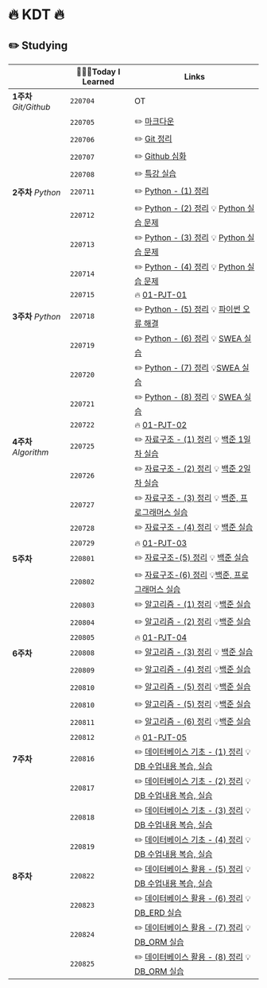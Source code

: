 # 🔥 KDT 🔥

## ✏️ Studying
|                        | 👩🏻‍💻Today I Learned | Links                                                        |
| ---------------------- | ------------------ | ------------------------------------------------------------ |
| **1주차** *Git/Github* | `220704`           | OT                                                           |
|                        | `220705`           | ✏️ [마크다운](https://github.com/nevertheless0404/TIL/blob/master/markdown/markdown.md) |
|                        | `220706`           | ✏️ [Git 정리](https://github.com/nevertheless0404/TIL/blob/master/git:github/git:github.md) |
|                        | `220707`           | ✏️ [Github 심화](https://github.com/nevertheless0404/TIL/blob/master/git:github/fork.md) |
|                        | `220708`           | ✏️ [특강 실습](https://github.com/nevertheless0404/job-research) |
| **2주차** *Python*     | `220711`           | ✏️ [Python - (1) 정리](https://github.com/nevertheless0404/Python-/tree/master/python-01) |
|                        | `220712`           | ✏️ [Python - (2) 정리](https://github.com/nevertheless0404/Python-/blob/master/python-02/python-02.md) 💡 [Python 실습 문제 ](https://github.com/nevertheless0404/Python-/tree/master/python-02) |
|                        | `220713`           | ✏️ [Python - (3) 정리](https://github.com/nevertheless0404/Python-/blob/master/python-03/python-03.md) 💡 [Python 실습 문제 ](https://github.com/nevertheless0404/Python-/tree/master/python-03) |
|                        | `220714`           | ✏️ [Python - (4) 정리](https://github.com/nevertheless0404/Python-/blob/master/python-04/python-04.md) 💡 [Python 실습 문제](https://github.com/nevertheless0404/Python-/tree/master/python-04) |
|                        | `220715`           | 🔥 [01-PJT-01](https://github.com/nevertheless0404/01-PJT-01/tree/master/1%ED%9A%8C%EC%B0%A8/1%ED%9A%8C%EC%B0%A8:%EA%B9%80%EC%9C%A0%EC%98%81) |
| **3주차** *Python*     | `220718`           | ✏️  [Python - (5) 정리](https://github.com/nevertheless0404/Python-/blob/master/python-05/python-05.md) 💡 [파이썬 오류 해결](https://github.com/nevertheless0404/Python-/tree/master/python-05) |
|                        | `220719`           | ✏️  [Python - (6) 정리](https://github.com/nevertheless0404/Python-/blob/master/python-06/python-06.md) 💡 [SWEA 실습](https://github.com/nevertheless0404/Python-/tree/master/python-06) |
|                        | `220720`           | ✏️ [Python - (7) 정리](https://github.com/nevertheless0404/Python-/blob/master/python-07/python-07.md)  💡[SWEA 실습](https://github.com/nevertheless0404/Python-/tree/master/python-07) |
|                        | `220721`           | ✏️ [Python - (8) 정리](https://github.com/nevertheless0404/Python-/blob/master/python-08/python-08.md) 💡 [SWEA 실습](https://github.com/nevertheless0404/Python-/tree/master/python-08) |
|                        | `220722`           | 🔥 [01-PJT-02](https://github.com/nevertheless0404/01-PJT-02/tree/main/1%ED%9A%8C%EC%B0%A8/%EA%B9%80%EC%9C%A0%EC%98%81) |
| **4주차** *Algorithm*  | `220725`           | ✏️ [자료구조 - (1) 정리](https://github.com/nevertheless0404/TIL/tree/master/%EC%9E%90%EB%A3%8C%EA%B5%AC%EC%A1%B0/%EC%9E%90%EB%A3%8C%EA%B5%AC%EC%A1%B0%2022.07.25) 💡 [백준 1일차 실습](https://github.com/nevertheless0404/TIL/tree/master/ALGORITHM/Algorithm/1%EC%9D%BC%EC%B0%A8) |
|                        | `220726`           | ✏️ [자료구조 - (2) 정리](https://github.com/nevertheless0404/TIL/tree/master/%EC%9E%90%EB%A3%8C%EA%B5%AC%EC%A1%B0/%EC%9E%90%EB%A3%8C%EA%B5%AC%EC%A1%B0%2022.07.26) 💡 [백준 2일차 실습](https://github.com/nevertheless0404/TIL/tree/master/ALGORITHM/Algorithm/2%EC%9D%BC%EC%B0%A8) |
|                        | `220727`           | ✏️  [자료구조 - (3) 정리](https://github.com/nevertheless0404/TIL/tree/master/%EC%9E%90%EB%A3%8C%EA%B5%AC%EC%A1%B0/%EC%9E%90%EB%A3%8C%EA%B5%AC%EC%A1%B0%2022.07.27) 💡 [백준, 프로그래머스 실습](https://github.com/nevertheless0404/TIL/tree/master/ALGORITHM/Algorithm/3%EC%9D%BC%EC%B0%A8) |
|                        | `220728`           | ✏️ [자료구조 - (4) 정리](https://github.com/nevertheless0404/TIL/tree/master/%EC%9E%90%EB%A3%8C%EA%B5%AC%EC%A1%B0/%EC%9E%90%EB%A3%8C%EA%B5%AC%EC%A1%B0%2022.07.28) 💡 [백준 실습](https://github.com/nevertheless0404/TIL/tree/master/ALGORITHM/Algorithm/4%EC%9D%BC%EC%B0%A8) |
|                        | `220729`           | 🔥 [01-PJT-03](https://github.com/nevertheless0404/01-PJT-03/tree/example/1%ED%9A%8C%EC%B0%A8/%EA%B9%80%EC%9C%A0%EC%98%81) |
| **5주차**              | `220801`           | ✏️ [자료구조-(5) 정리](https://github.com/nevertheless0404/TIL/tree/master/%EC%9E%90%EB%A3%8C%EA%B5%AC%EC%A1%B0/%EC%9E%90%EB%A3%8C%EA%B5%AC%EC%A1%B0%2022.08.01) 💡 [백준 실습](https://github.com/nevertheless0404/TIL/tree/master/ALGORITHM/Algorithm/5%EC%9D%BC%EC%B0%A8) |
|                        | `220802`           | ✏️ [자료구조-(6) 정리](https://github.com/nevertheless0404/TIL/blob/master/%EC%9E%90%EB%A3%8C%EA%B5%AC%EC%A1%B0/%EC%9E%90%EB%A3%8C%EA%B5%AC%EC%A1%B0%2022.08.02/%EC%9E%90%EB%A3%8C%EA%B5%AC%EC%A1%B0-06.md)  💡[백준, 프로그래머스 실습](https://github.com/nevertheless0404/TIL/tree/master/ALGORITHM/Algorithm/6%EC%9D%BC%EC%B0%A8) |
|                        | `220803`           | ✏️ [알고리즘 - (1) 정리](https://github.com/nevertheless0404/TIL/blob/master/%EC%95%8C%EA%B3%A0%EB%A6%AC%EC%A6%98/%EC%95%8C%EA%B3%A0%EB%A6%AC%EC%A6%98%2022.08.03/%EC%95%8C%EA%B3%A0%EB%A6%AC%EC%A6%98-01.md)  💡[백준 실습](https://github.com/nevertheless0404/TIL/tree/master/ALGORITHM/Algorithm/7%EC%9D%BC%EC%B0%A8) |
|                        | `220804`           | ✏️ [알고리즘 - (2) 정리](https://github.com/nevertheless0404/TIL/blob/master/%EC%95%8C%EA%B3%A0%EB%A6%AC%EC%A6%98/%EC%95%8C%EA%B3%A0%EB%A6%AC%EC%A6%98%2022.08.04/%EC%95%8C%EA%B3%A0%EB%A6%AC%EC%A6%98-02.md)  💡[백준 실습](https://github.com/nevertheless0404/TIL/tree/master/ALGORITHM/Algorithm/8%EC%9D%BC%EC%B0%A8) |
|                        | `220805`           |  🔥 [01-PJT-04](https://github.com/nevertheless0404/01-PJT-04/tree/example/1%ED%9A%8C%EC%B0%A8/%EA%B9%80%EC%9C%A0%EC%98%81)  |
| **6주차**              | `220808`           | ✏️ [알고리즘 - (3) 정리](https://github.com/nevertheless0404/TIL/blob/master/%EC%95%8C%EA%B3%A0%EB%A6%AC%EC%A6%98/%EC%95%8C%EA%B3%A0%EB%A6%AC%EC%A6%98%2022.08.08/%EC%95%8C%EA%B3%A0%EB%A6%AC%EC%A6%98-03.md) 💡 [백준 실습](https://github.com/nevertheless0404/TIL/tree/master/ALGORITHM/Algorithm/9%EC%9D%BC%EC%B0%A8) |
|                        | `220809`           | ✏️ [알고리즘 - (4) 정리](https://github.com/nevertheless0404/TIL/blob/master/%EC%95%8C%EA%B3%A0%EB%A6%AC%EC%A6%98/%EC%95%8C%EA%B3%A0%EB%A6%AC%EC%A6%98%2022.08.09/%EC%95%8C%EA%B3%A0%EB%A6%AC%EC%A6%98-04.md)  💡[백준 실습](https://github.com/nevertheless0404/TIL/tree/master/ALGORITHM/Algorithm/10%EC%9D%BC%EC%B0%A8) |
|                        | `220810`           | ✏️ [알고리즘 - (5) 정리](https://github.com/nevertheless0404/TIL/blob/master/%EC%95%8C%EA%B3%A0%EB%A6%AC%EC%A6%98/%EC%95%8C%EA%B3%A0%EB%A6%AC%EC%A6%98%2022.08.10/%EC%95%8C%EA%B3%A0%EB%A6%AC%EC%A6%98-05.md)  💡[백준 실습](https://github.com/nevertheless0404/TIL/tree/master/ALGORITHM/Algorithm/11%EC%9D%BC%EC%B0%A8) |
|                        | `220810`           | ✏️ [알고리즘 - (5) 정리](https://github.com/nevertheless0404/TIL/blob/master/%EC%95%8C%EA%B3%A0%EB%A6%AC%EC%A6%98/%EC%95%8C%EA%B3%A0%EB%A6%AC%EC%A6%98%2022.08.10/%EC%95%8C%EA%B3%A0%EB%A6%AC%EC%A6%98-05.md)  💡[백준 실습](https://github.com/nevertheless0404/TIL/tree/master/ALGORITHM/Algorithm/11%EC%9D%BC%EC%B0%A8) |
|                        | `220811`           | ✏️ [알고리즘 - (6) 정리](https://github.com/nevertheless0404/TIL/blob/master/%EC%95%8C%EA%B3%A0%EB%A6%AC%EC%A6%98/%EC%95%8C%EA%B3%A0%EB%A6%AC%EC%A6%98%2022.08.11/%EC%95%8C%EA%B3%A0%EB%A6%AC%EC%A6%98-06.md)  💡[백준 실습](https://github.com/nevertheless0404/TIL/tree/master/ALGORITHM/Algorithm/12%EC%9D%BC%EC%B0%A8) |
|                        | `220812`           |  🔥 [01-PJT-05](https://github.com/nevertheless0404/01-PJT-05/tree/example/1%ED%9A%8C%EC%B0%A8/%EA%B9%80%EC%9C%A0%EC%98%81)  |
| **7주차**              | `220816`           | ✏️ [데이터베이스 기초 - (1) 정리](https://bit.ly/3A2j47M)    💡 [DB 수업내용 복습, 실습](https://github.com/nevertheless0404/TIL/tree/master/DB/DB-01) |
|                        | `220817`           | ✏️ [데이터베이스 기초 - (2) 정리](https://github.com/nevertheless0404/TIL/blob/master/%EB%8D%B0%EC%9D%B4%ED%84%B0%EB%B2%A0%EC%9D%B4%EC%8A%A4%20%EA%B8%B0%EC%B4%88/%EB%8D%B0%EC%9D%B4%ED%84%B0%EB%B2%A0%EC%9D%B4%EC%8A%A4-02/%EB%8D%B0%EC%9D%B4%ED%84%B0%EB%B2%A0%EC%9D%B4%EC%8A%A4-02.md)  💡[DB 수업내용 복습, 실습](https://github.com/nevertheless0404/TIL/tree/master/DB/DB-02) |
|                        | `220818`           | ✏️ [데이터베이스 기초 - (3) 정리](https://github.com/nevertheless0404/TIL/blob/master/%EB%8D%B0%EC%9D%B4%ED%84%B0%EB%B2%A0%EC%9D%B4%EC%8A%A4%20%EA%B8%B0%EC%B4%88/%EB%8D%B0%EC%9D%B4%ED%84%B0%EB%B2%A0%EC%9D%B4%EC%8A%A4-03/%EB%8D%B0%EC%9D%B4%ED%84%B0%EB%B2%A0%EC%9D%B4%EC%8A%A4-03.md)  💡[DB 수업내용 복습, 실습](https://github.com/nevertheless0404/TIL/tree/master/DB/DB-03) |
|                        | `220819`           | ✏️ [데이터베이스 기초 - (4) 정리](https://github.com/nevertheless0404/TIL/blob/master/%EB%8D%B0%EC%9D%B4%ED%84%B0%EB%B2%A0%EC%9D%B4%EC%8A%A4%20%EA%B8%B0%EC%B4%88/%EB%8D%B0%EC%9D%B4%ED%84%B0%EB%B2%A0%EC%9D%B4%EC%8A%A4-04/%EB%8D%B0%EC%9D%B4%ED%84%B0%EB%B2%A0%EC%9D%B4%EC%8A%A4-04.md)  💡[DB 수업내용 복습, 실습](https://github.com/nevertheless0404/TIL/tree/master/DB/DB_04) |
| **8주차**              | `220822`           | ✏️ [데이터베이스 활용 - (5) 정리](https://bit.ly/3R0xRa1)    💡 [DB 수업내용 복습, 실습](https://bit.ly/3pAmCJJ) |
|                       | `220823`           | ✏️ [데이터베이스 활용 - (6) 정리](https://bit.ly/3QJjo2B)    💡 [DB_ERD 실습](https://bit.ly/3PKqSB5) |
|                       | `220824`           | ✏️ [데이터베이스 활용 - (7) 정리](https://bit.ly/3AK2fjA)    💡 [DB_ORM 실습](https://bit.ly/3wrh4VT) |
|                       | `220825`           | ✏️ [데이터베이스 활용 - (8) 정리](https://bit.ly/3pLIiTo)    💡 [DB_ORM 실습](https://bit.ly/3KhWVqW) |
